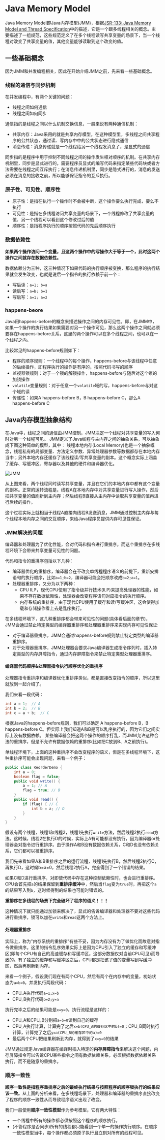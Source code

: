 # Java Memory Model

Java Memory Model即Java内存模型(JMM)，根据[JSR-133: Java Memory Model and Thread Specification](http://www.cs.umd.edu/~pugh/java/memoryModel/jsr133.pdf)中的描述，它是一个跟多线程相关的概念。主要描述了一组规范，这些规范定义了在多个线程读写共享变量的场景下，当一个线程对改变了共享变量的值，其他变量能够读取到这个改变的值。

## 一些基础概念

因为JMM和并发编程相关，因此在开始介绍JMM之前，先来看一些基础概念。

### 线程的通信与同步机制

在并发编程中，有两个关键的问题：
- 线程之间如何通信
- 线程之间如何同步

通信指的是线程之间以什么机制交换信息，一般来说有两种通信机制：
- 共享内存：Java采用的就是共享内存模型，在这种模型里，多线程之间共享程序的公共状态，通过读、写内存中中的公共状态进行隐式通信
- 消息传递：消息传递就是一个线程给另一个线程发消息了，是显式的通信

同步指的是程序中用于控制不同线程之间的操作发生相对顺序的机制。在共享内存机制里，同步是显式进行的，需要程序员显式的编写代码来指定某些代码块或者方法需要在线程之间互斥执行；在消息传递机制里，同步是隐式进行的，消息的发送必须在消息的接收之前，所以能够保证指令的互斥执行。

### 原子性、可见性、顺序性

- 原子性：是指在执行一个操作时不会被中断，这个操作要么执行完成，要么不执行
- 可见性：是指在多线程访问共享变量的场景下，一个线程修改了共享变量的值，另一个线程可以看到这个修改过后的值
- 顺序性：是指程序执行的顺序按照代码的先后顺序执行

### 数据依赖性

**如果两个操作访问一个变量，且这两个操作中的写操作大于等于一个，此时这两个操作之间就存在数据依赖性。**

数据依赖分为三种，这三种情况下如果代码的执行顺序被变换，那么程序的执行结果就会发生改变，也就是说后一个指令的执行依赖于前一个：
- 写后读：`a=1; b=a`
- 读后写：`a=b; b=1`
- 写后写：`a=1; a=2`

### happens-beore

Java用happens-before的概念来描述操作之间的内存可见性。即，在JMM中，如果一个操作的执行结果如果需要对另一个操作可见，那么这两个操作之间就必须要存在happens-before关系，这里的两个操作可以在多个线程之间，也可以在一个线程之内。

比较常见的happens-before规则如下：
- 程序的顺序规则：一个线程中的每个操作，happens-before与该线程中任意的后续操作，即程序执行的操作是有序的，按照代码书写的顺序
- 监视器锁规则：对于一个锁的解锁操作，happens-before与随后对这个锁的加锁操作
- `volatile`变量规则：对于任意一个`volatile`域的写，happens-before与对这个域的读
- 传递性：如果A happens-before B，B happens-before C，那么A happens-before C


## Java内存模型抽象结构

在Java中，线程之间的通信由JMM控制，JMM决定一个线程对共享变量的写入何时对另一个线程可见。
JMM定义了Java线程与主内存之间的抽象关系，可以抽象成下图这种简单的模型，其中：
线程本地内存(Local Memory)也是一个抽象概念，线程私有的局部变量、方法定义参数、异常处理器参数等数据都存在本地内存当中；另外本地内存还缓存了该线程读/写共享变量的副本。这个概念实际上涵盖了缓存、写缓冲区、寄存器以及其他的硬件和编译器优化。

![JMM](https://user-images.githubusercontent.com/16413289/60381728-fc90f200-9a8b-11e9-8a4f-0a03e06ab4ff.jpg)


从上图来看，两个线程同时读写共享变量，并且在它们的本地内存中都有这个变量的副本。正常的运转流程是，线程A在本地内存中对共享变量进行写入操作，然后把共享变量的值刷新到主内存；然后线程B直接从主内存中读取共享变量的值再进行后续的操作。

这个过程实际上就相当于线程A直接向线程B发送消息，JMM通过控制主内存与每个线程本地内存之间的交互顺序，来给Java程序员提供内存可见性保证。

### JMM解决的问题

编译器和处理器为了优化性能，会对代码和指令进行重排序，而这个重排序在多线程环境下会带来共享变量可见性的问题。

代码和指令的重排序包括以下几种：
- 编译器优化的重排序，编译器会在不改变单线程程序语义的前提下，重新安排语句的执行顺序，比如`a=1;b=2`，编译器可能会把顺序改成`b=2;a=1`。
- 处理器重排序，又分为以下两种：
    - CPU ILP，现代CPU使用了指令级并行技术(ILP)来提高处理器的性能，如果不存在数据依赖性，处理器会改变程序语句对应指令的执行顺序。
    - 内存系统的重排序，由于现代CPU使用了缓存和读/写缓冲区，这会使得加载和存储操作看上去是乱序执行。

在多线程环境下，这几种重排序都会带来可见性的问题(具体看后面的章节)，JMM会通过禁止特定类型的编译器重排序和处理器重排序来实现内存可见性保证:
- 对于编译器重排序，JMM会通过happens-before规则禁止特定类型的编译器重排序。
- 对于处理器重排序，JMM处理器会要求Java编译器生成指令序列时，插入特定类型的内存屏障指令，通过内存屏障指令来禁止特定类型处理器重排序。

#### 编译器代码顺序&处理器指令执行顺序优化的重排序

处理器指令重排序和编译器优化重排序类似，都是直接改变指令的顺序，所以这里就放到一起介绍了。

我们来看一段代码：
```java
int a = 1;  // A
int b = 2;  // B
int c = a + b;  // C
```
根据Java的happens-before规则，我们可以确定 A happens-before B，B happens-before C。但实际上我们知道A和B是可以乱序执行的，因为它们之间实际上没有数据依赖。
某些编译器会把这两个操作的顺序打乱，而JMM允许这种合法的重排序，但是不允许有数据依赖的重排序(比如把C放到B、A之前执行)。

单线程环境下，上面的这种重排序不会改变程序的语义，但是在多线程环境下，这种重排序可能会出现问题，来看一个例子：
```java
public class ReorderDemo {
    int a = 0;
    boolean flag = false;
    public void write() {
        a = 1; // A
        flag = true; // B
    }
    public void read() {
        if (flag) { // C
            int b = a; // D
        }
    }
}
```

假设有两个线程，线程1和线程2，线程1先执行`write`方法，然后线程2执行`read`方法。这时候，线程2在执行D的时候，实际上A有可能都没有执行，因为编译器or处理器会对指令进行重排序。由于操作A和B没有数据依赖关系，C和D也没有依赖关系，它们都可以被重排序。

我们先来看如果A和B重排序之后的运行流程，线程1先执行B，然后线程2执行C，再执行D，这时候b=a=0，然后线程2执行A，完全得到了一个错误的结果。

如果C和D进行重排序，对即使代码中存在这种控制依赖性时，也会进行重排序。CPU会首先把`a`的结果保留到**重排序缓冲**中，然后当`flag`变为`true`时，再把这个`a`的结果写入到`b`，这时候得到的结果也可能时错误的。


**重排序在多线程的场景下完全破坏了程序的语义！！！**

这种情况下就只能通过加锁来解决了，显式的告诉编译器和处理器不要对这些代码进行重排序，锁可以加在`write`和`read`这两个方法上。

#### 处理器重排序

实际上，称为"内存系统的重排序"有些不妥，因为内存没有为了做优化而故意对指令做重排序。这里的指令乱序效果实际上是因为CPU引入了独立的缓存和写缓冲区(即每个CPU有自己的高速缓存和写缓冲区，这部分数据仅对当前CPU可见)而导致的。有了独立的缓存和写缓冲区之后，CPU都是把该了值的变量写到写缓冲区，然后再刷新到内存。

来看一个例子，假设我们现在有两个CPU，然后有两个在内存中的变量，初始状态为`a=b=0`，并发执行两段代码：
- CPU_A执行代码`a=1;x=b`
- CPU_B执行代码`b=2;y=a`

执行完毕之后的结果可能是`x=y=0`。执行流程是这样的：
- CPU_A和CPU_B分别把`a=b=0`读到自己的缓存
- CPU_A执行计算，计算完了之后`x=b(CPU_A的缓存区中的b)=0`；CPU_B同时执行计算，计算完了之后`y=a(CPU_B的缓存区中的a)=0`
- 最后两个CPU把结果刷新到内存，就得到了`x=y=0`的结果

JMM通过规定Java编译器在编译时插入特定的**内存屏障指令**来解决这个问题，内存屏障指令可以告诉CPU某些指令之间有数据依赖关系，必须根据数据依赖关系执行，而不是随意的重排序。

### 顺序一致性

**顺序一致性是指程序重排序之后的最终执行结果与按照程序的顺序锁执行的结果应该一致**。从上面的分析来看，在多线程场景下，处理器和编译器的重排序直接改变了程序的顺序一致性从而导致程序语义出现了改变。

我们一般使用**顺序一致性模型**作为参考模型，它有两大特性：
- 一个线程中所有的操作都必须按照这个程序的顺序执行。
- (不管程序是否同步)所有的线程都只能看到一个单一的操作执行顺序。在顺序一致性模型当中，每个操作都必须原子执行且立刻对所有的线程可见。





